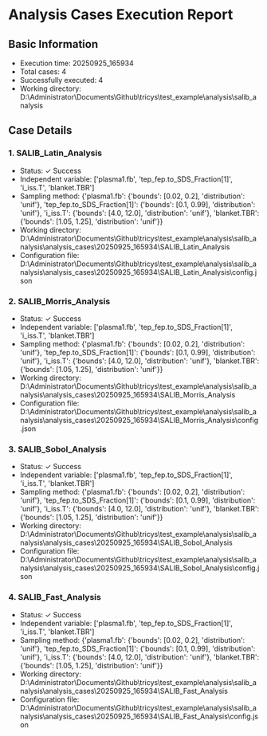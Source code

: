 # Analysis Cases Execution Report

## Basic Information
- Execution time: 20250925_165934
- Total cases: 4
- Successfully executed: 4
- Working directory: D:\Administrator\Documents\Github\tricys\test_example\analysis\salib_analysis

## Case Details

### 1. SALIB_Latin_Analysis
- Status: ✓ Success
- Independent variable: ['plasma1.fb', 'tep_fep.to_SDS_Fraction[1]', 'i_iss.T', 'blanket.TBR']
- Sampling method: {'plasma1.fb': {'bounds': [0.02, 0.2], 'distribution': 'unif'}, 'tep_fep.to_SDS_Fraction[1]': {'bounds': [0.1, 0.99], 'distribution': 'unif'}, 'i_iss.T': {'bounds': [4.0, 12.0], 'distribution': 'unif'}, 'blanket.TBR': {'bounds': [1.05, 1.25], 'distribution': 'unif'}}
- Working directory: D:\Administrator\Documents\Github\tricys\test_example\analysis\salib_analysis\analysis_cases\20250925_165934\SALIB_Latin_Analysis
- Configuration file: D:\Administrator\Documents\Github\tricys\test_example\analysis\salib_analysis\analysis_cases\20250925_165934\SALIB_Latin_Analysis\config.json

### 2. SALIB_Morris_Analysis
- Status: ✓ Success
- Independent variable: ['plasma1.fb', 'tep_fep.to_SDS_Fraction[1]', 'i_iss.T', 'blanket.TBR']
- Sampling method: {'plasma1.fb': {'bounds': [0.02, 0.2], 'distribution': 'unif'}, 'tep_fep.to_SDS_Fraction[1]': {'bounds': [0.1, 0.99], 'distribution': 'unif'}, 'i_iss.T': {'bounds': [4.0, 12.0], 'distribution': 'unif'}, 'blanket.TBR': {'bounds': [1.05, 1.25], 'distribution': 'unif'}}
- Working directory: D:\Administrator\Documents\Github\tricys\test_example\analysis\salib_analysis\analysis_cases\20250925_165934\SALIB_Morris_Analysis
- Configuration file: D:\Administrator\Documents\Github\tricys\test_example\analysis\salib_analysis\analysis_cases\20250925_165934\SALIB_Morris_Analysis\config.json

### 3. SALIB_Sobol_Analysis
- Status: ✓ Success
- Independent variable: ['plasma1.fb', 'tep_fep.to_SDS_Fraction[1]', 'i_iss.T', 'blanket.TBR']
- Sampling method: {'plasma1.fb': {'bounds': [0.02, 0.2], 'distribution': 'unif'}, 'tep_fep.to_SDS_Fraction[1]': {'bounds': [0.1, 0.99], 'distribution': 'unif'}, 'i_iss.T': {'bounds': [4.0, 12.0], 'distribution': 'unif'}, 'blanket.TBR': {'bounds': [1.05, 1.25], 'distribution': 'unif'}}
- Working directory: D:\Administrator\Documents\Github\tricys\test_example\analysis\salib_analysis\analysis_cases\20250925_165934\SALIB_Sobol_Analysis
- Configuration file: D:\Administrator\Documents\Github\tricys\test_example\analysis\salib_analysis\analysis_cases\20250925_165934\SALIB_Sobol_Analysis\config.json

### 4. SALIB_Fast_Analysis
- Status: ✓ Success
- Independent variable: ['plasma1.fb', 'tep_fep.to_SDS_Fraction[1]', 'i_iss.T', 'blanket.TBR']
- Sampling method: {'plasma1.fb': {'bounds': [0.02, 0.2], 'distribution': 'unif'}, 'tep_fep.to_SDS_Fraction[1]': {'bounds': [0.1, 0.99], 'distribution': 'unif'}, 'i_iss.T': {'bounds': [4.0, 12.0], 'distribution': 'unif'}, 'blanket.TBR': {'bounds': [1.05, 1.25], 'distribution': 'unif'}}
- Working directory: D:\Administrator\Documents\Github\tricys\test_example\analysis\salib_analysis\analysis_cases\20250925_165934\SALIB_Fast_Analysis
- Configuration file: D:\Administrator\Documents\Github\tricys\test_example\analysis\salib_analysis\analysis_cases\20250925_165934\SALIB_Fast_Analysis\config.json